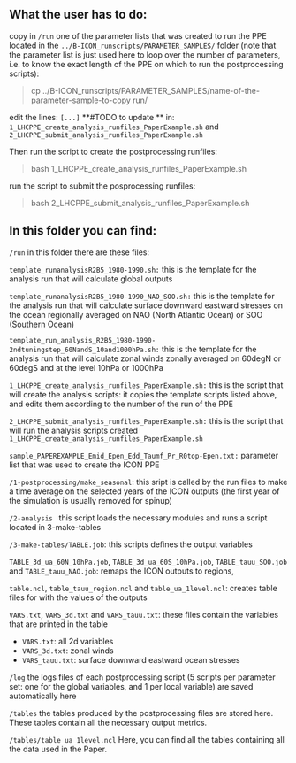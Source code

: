 ## What the user has to do:

copy in `/run` one of the parameter lists that was created to run the PPE located in the `../B-ICON_runscripts/PARAMETER_SAMPLES/` folder (note that the parameter list is just used here to loop over the number of parameters, i.e. to know the exact length of the PPE on which to run the postprocessing scripts):

> cp ../B-ICON_runscripts/PARAMETER_SAMPLES/name-of-the-parameter-sample-to-copy run/

edit the lines:
`[...]` **#TODO to update **
in:
`1_LHCPPE_create_analysis_runfiles_PaperExample.sh`
 and 
`2_LHCPPE_submit_analysis_runfiles_PaperExample.sh`

Then
run the script to create the postprocessing runfiles: 

> bash 1_LHCPPE_create_analysis_runfiles_PaperExample.sh

run the script to submit the posprocessing runfiles: 

> bash 2_LHCPPE_submit_analysis_runfiles_PaperExample.sh

## In this folder you can find:

`/run`
in this folder there are these files:

`template_runanalysisR2B5_1980-1990.sh:`
this is the template for the analysis run that will calculate global outputs

`template_runanalysisR2B5_1980-1990_NAO_SOO.sh:`
this is the template for the analysis run that will calculate surface downward eastward stresses on the ocean regionally averaged on NAO (North Atlantic Ocean) or SOO (Southern Ocean)

`template_run_analysis_R2B5_1980-1990-2ndtuningstep_60NandS_10and1000hPa.sh:`
this is the template for the analysis run that will calculate zonal winds zonally averaged on 60degN or 60degS and at the level 10hPa or 1000hPa

`1_LHCPPE_create_analysis_runfiles_PaperExample.sh:`
this is the script that will create the analysis scripts: it copies the template scripts listed above, and edits them according to the number of the run of the PPE

`2_LHCPPE_submit_analysis_runfiles_PaperExample.sh:`
this is the script that will run the analysis scripts created `1_LHCPPE_create_analysis_runfiles_PaperExample.sh`

`sample_PAPEREXAMPLE_Emid_Epen_Edd_Taumf_Pr_R0top-Epen.txt:`
parameter list that was used to create the ICON PPE

`/1-postprocessing/make_seasonal`:
this sript is called by the run files to make a time average on the selected years of the ICON outputs (the first year of the simulation is usually removed for spinup)

`/2-analysis `
this script loads the necessary modules and runs a script located in 3-make-tables

`/3-make-tables/TABLE.job`:
this scripts defines the output variables

`TABLE_3d_ua_60N_10hPa.job`, `TABLE_3d_ua_60S_10hPa.job`, `TABLE_tauu_SOO.job` and `TABLE_tauu_NAO.job`: 
remaps the ICON outputs to regions,

`table.ncl`, `table_tauu_region.ncl` and `table_ua_1level.ncl`:
creates table files for with the values of the outputs 

`VARS.txt`, `VARS_3d.txt` and `VARS_tauu.txt`:
these files contain the variables that are printed in the table

- `VARS.txt`: all 2d variables
- `VARS_3d.txt`: zonal winds
- `VARS_tauu.txt`: surface downward eastward ocean stresses

`/log` 
the logs files of each postprocessing script (5 scripts per parameter set: one for the global variables, and 1 per local variable) are saved automatically here

`/tables`
the tables produced by the postprocessing files are stored here.
These tables contain all the necessary output metrics.

`/tables/table_ua_1level.ncl`
Here, you can find all the tables containing all the data used in the Paper.
